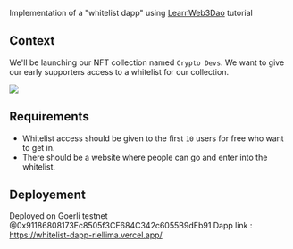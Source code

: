 Implementation of a "whitelist dapp" using [LearnWeb3Dao](https://learnweb3.io/) tutorial

## Context
We'll be launching our NFT collection named `Crypto Devs`. We want to give our early supporters access to a whitelist for our collection.

![](https://i.imgur.com/zgY0TGo.png)

## Requirements

- Whitelist access should be given to the first `10` users for free who want to get in.
- There should be a website where people can go and enter into the whitelist.

## Deployement
Deployed on Goerli testnet @0x91186808173Ec8505f3CE684C342c6055B9dEb91
Dapp link : https://whitelist-dapp-riellima.vercel.app/

